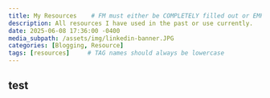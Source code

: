 ```yaml
---
title: My Resources    # FM must either be COMPLETELY filled out or EMPTY between the lines for site to not break
description: All resources I have used in the past or use currently.
date: 2025-06-08 17:36:00 -0400
media_subpath: /assets/img/linkedin-banner.JPG
categories: [Blogging, Resource]
tags: [resources]     # TAG names should always be lowercase
---
```


## test